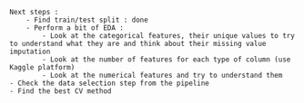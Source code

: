     Next steps : 
        - Find train/test split : done 
        - Perform a bit of EDA : 
            - Look at the categorical features, their unique values to try to understand what they are and think about their missing value imputation
            - Look at the number of features for each type of column (use Kaggle platform) 
            - Look at the numerical features and try to understand them 
    - Check the data selection step from the pipeline 
    - Find the best CV method 